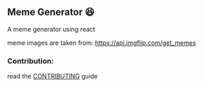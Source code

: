 ## Meme Generator 😆

A meme generator using react

meme images are taken from: https://api.imgflip.com/get_memes

### Contribution:
read the [CONTRIBUTING](CONTRIBUTING.md) guide